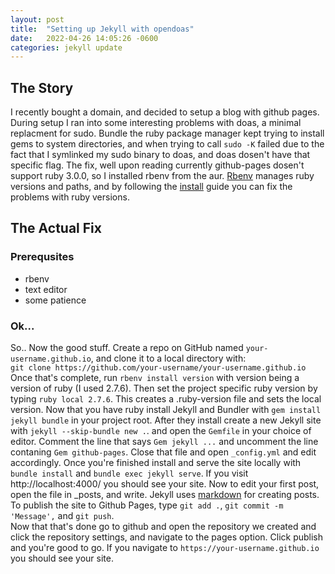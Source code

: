 ```yaml
---
layout: post
title:  "Setting up Jekyll with opendoas"
date:   2022-04-26 14:05:26 -0600
categories: jekyll update
---
```


## The Story

I recently bought a domain, and decided to setup a blog with github pages. During setup I ran into some interesting problems with doas, a minimal replacment for sudo. Bundle the ruby package manager kept trying to install gems to system directories, and when trying to call `sudo -K` failed due to the fact that I symlinked my sudo binary to doas, and doas dosen't have that specific flag. The fix, well upon reading currently github-pages dosen't support ruby 3.0.0, so I installed rbenv from the aur. [Rbenv](https://github.com/rbenv/rbenv) manages ruby versions and paths, and by following the [install](https://github.com/rbenv/rbenv#installation) guide you can fix the problems with ruby versions.

## The Actual Fix

### Prerequsites

- rbenv
- text editor
- some patience

### Ok...

So.. Now the good stuff. Create a repo on GitHub named `your-username.github.io`, and clone it to a local directory with:  
`git clone https://github.com/your-username/your-username.github.io`  
Once that's complete, run `rbenv install version` with version being a version of ruby (I used 2.7.6). Then set the project specific ruby version by typing `ruby local 2.7.6`. This creates a .ruby-version file and sets the local version. Now that you have ruby install Jekyll and Bundler with `gem install jekyll bundle` in your project root. After they install create a new Jekyll site with `jekyll --skip-bundle new .`. and open the `Gemfile` in your choice of editor. Comment the line that says `Gem jekyll ...` and uncomment the line contaning `Gem github-pages`. Close that file and open `_config.yml` and edit accordingly. Once you're finished install and serve the site locally with `bundle install` and `bundle exec jekyll serve`. If you visit http://localhost:4000/ you should see your site. Now to edit your first post, open the file in _posts, and write. Jekyll uses [markdown](https://www.markdownguide.org/basic-syntax/) for creating posts. To publish the site to Github Pages, type `git add .`, `git commit -m 'Message',` and `git push`.  
Now that that's done go to github and open the repository we created and click the repository settings, and navigate to the pages option. Click publish and you're good to go. If you navigate to `https://your-username.github.io` you should see your site.

